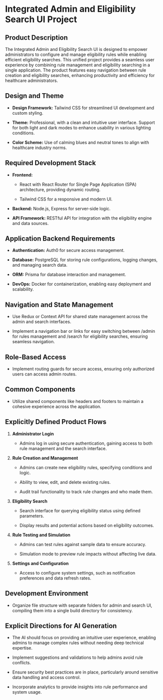 # Integrated Admin and Eligibility Search UI Project

## Product Description

The Integrated Admin and Eligibility Search UI is designed to empower
administrators to configure and manage eligibility rules while enabling
efficient eligibility searches. This unified project provides a seamless
user experience by combining rule management and eligibility searching
in a single application. The product features easy navigation between
rule creation and eligibility searches, enhancing productivity and
efficiency for healthcare administrators.

## Design and Theme

- **Design Framework:** Tailwind CSS for streamlined UI development and
  custom styling.

- **Theme:** Professional, with a clean and intuitive user interface.
  Support for both light and dark modes to enhance usability in various
  lighting conditions.

- **Color Scheme:** Use of calming blues and neutral tones to align with
  healthcare industry norms.

## Required Development Stack

- **Frontend:**

  - React with React Router for Single Page Application (SPA)
    architecture, providing dynamic routing.

  - Tailwind CSS for a responsive and modern UI.

- **Backend:** Node.js, Express for server-side logic.

- **API Framework:** RESTful API for integration with the eligibility
  engine and data sources.

## Application Backend Requirements

- **Authentication:** Auth0 for secure access management.

- **Database:** PostgreSQL for storing rule configurations, logging
  changes, and managing search data.

- **ORM:** Prisma for database interaction and management.

- **DevOps:** Docker for containerization, enabling easy deployment and
  scalability.

## Navigation and State Management

- Use Redux or Context API for shared state management across the admin
  and search interfaces.

- Implement a navigation bar or links for easy switching between /admin
  for rules management and /search for eligibility searches, ensuring
  seamless navigation.

## Role-Based Access

- Implement routing guards for secure access, ensuring only authorized
  users can access admin routes.

## Common Components

- Utilize shared components like headers and footers to maintain a
  cohesive experience across the application.

## Explicitly Defined Product Flows

1.  **Administrator Login**

    - Admins log in using secure authentication, gaining access to both
      rule management and the search interface.

2.  **Rule Creation and Management**

    - Admins can create new eligibility rules, specifying conditions and
      logic.

    - Ability to view, edit, and delete existing rules.

    - Audit trail functionality to track rule changes and who made them.

3.  **Eligibility Search**

    - Search interface for querying eligibility status using defined
      parameters.

    - Display results and potential actions based on eligibility
      outcomes.

4.  **Rule Testing and Simulation**

    - Admins can test rules against sample data to ensure accuracy.

    - Simulation mode to preview rule impacts without affecting live
      data.

5.  **Settings and Configuration**

    - Access to configure system settings, such as notification
      preferences and data refresh rates.

## Development Environment

- Organize file structure with separate folders for admin and search UI,
  compiling them into a single build directory for consistency.

## Explicit Directions for AI Generation

- The AI should focus on providing an intuitive user experience,
  enabling admins to manage complex rules without needing deep technical
  expertise.

- Implement suggestions and validations to help admins avoid rule
  conflicts.

- Ensure security best practices are in place, particularly around
  sensitive data handling and access control.

- Incorporate analytics to provide insights into rule performance and
  system usage.
